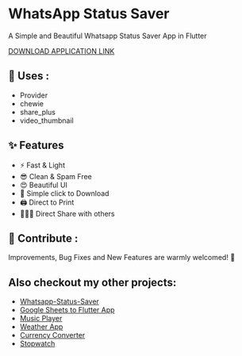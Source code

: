 # WhatsApp Status Saver

A Simple and Beautiful Whatsapp Status Saver App in Flutter

[DOWNLOAD APPLICATION LINK](https://raw.githubusercontent.com/goswamijay/Whatsapp-Status-Saver/master/Assets/WHATSAPP%20STATUS%20SAVER.apk)

## 💫 Uses :

- Provider
- chewie
- share_plus
- video_thumbnail

## ✨ Features

- ⚡ Fast & Light
- 😎 Clean & Spam Free
- 😍 Beautiful UI
- 📩 Simple click to Download
- 🖨️ Direct to Print
- 🧑‍🤝‍🧑 Direct Share with others

## 💙 Contribute :

Improvements, Bug Fixes and New Features are warmly welcomed! 🤩

##  Also checkout my other projects:

 - [Whatsapp-Status-Saver](https://github.com/goswamijay/Whatsapp-Status-Saver)
 - [Google Sheets to Flutter App](https://github.com/goswamijay/Google-Sheets-to-Flutter-App)
 - [Music Player](https://github.com/goswamijay/Music-Player)
 - [Weather App](https://github.com/goswamijay/Weather-App)
 - [Currency Converter](https://github.com/goswamijay/Currency-Converter)
 - [Stopwatch](https://github.com/goswamijay/Stopwatch)





